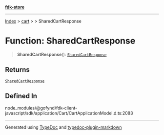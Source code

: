 [**fdk-store**](../../../README.md)
***

[Index](../../../API.md) > [cart](../../README.md) > [<internal>](../README.md) > SharedCartResponse

# Function: SharedCartResponse

> **SharedCartResponse**(): [`SharedCartResponse`](../type-aliases/type-alias.SharedCartResponse.md)

## Returns

[`SharedCartResponse`](../type-aliases/type-alias.SharedCartResponse.md)

## Defined In

node\_modules/@gofynd/fdk-client-javascript/sdk/application/Cart/CartApplicationModel.d.ts:2083

***
Generated using [TypeDoc](https://typedoc.org/) and [typedoc-plugin-markdown](https://www.npmjs.com/package/typedoc-plugin-markdown)
